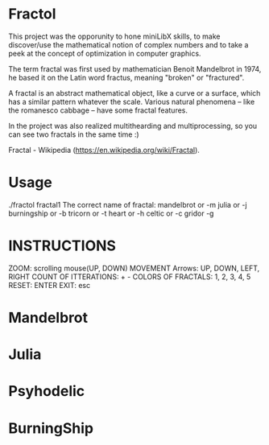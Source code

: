 # Fractol
This project was the opporunity to hone miniLibX skills, to make discover/use the mathematical notion of complex numbers and to take a peek at the concept of optimization in computer graphics.

The term fractal was first used by mathematician Benoit Mandelbrot in 1974, he based it on the Latin word fractus, meaning "broken" or "fractured".

A fractal is an abstract mathematical object, like a curve or a surface, which has a similar pattern whatever the scale. Various natural phenomena – like the romanesco cabbage – have some fractal features.

In the project was also realized multithearding and multiprocessing, so you can see two fractals in the same time :)

Fractal - Wikipedia (https://en.wikipedia.org/wiki/Fractal).
# Usage
./fractol fractal1
The correct name of fractal:
mandelbrot or -m
julia or -j
burningship or -b
tricorn or -t
heart or -h
celtic or -c
gridor -g

# INSTRUCTIONS
ZOOM: scrolling mouse(UP, DOWN)
MOVEMENT
Arrows: UP, DOWN, LEFT, RIGHT
COUNT OF ITTERATIONS: + -
COLORS OF FRACTALS: 1, 2, 3, 4, 5
RESET: ENTER
EXIT: esc

# Mandelbrot
# Julia
# Psyhodelic
# BurningShip
